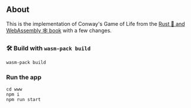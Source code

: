 ## About

This is the implementation of Conway's Game of Life from the [Rust 🦀 and WebAssembly 🕸 book](https://rustwasm.github.io/docs/book/introduction.html) with a few changes.

### 🛠️ Build with `wasm-pack build`

```
wasm-pack build
```

### Run the app

```
cd www
npm i
npm run start
```
